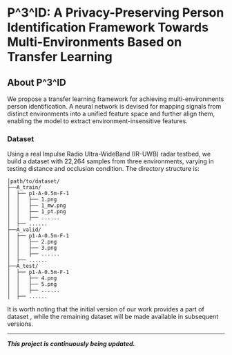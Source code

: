 # P^3^ID: A Privacy-Preserving Person Identification Framework Towards Multi-Environments Based on Transfer Learning

## About P^3^ID

We propose a transfer learning framework for achieving multi-environments person identification. A neural network is devised for  mapping signals from distinct environments into a unified feature space and further align them, enabling the model to extract environment-insensitive features. 

### Dataset

Using a real Impulse Radio Ultra-WideBand (IR-UWB) radar testbed, we build a dataset with 22,264 samples from three environments, varying in testing distance and occlusion condition. The directory structure is:

```
│path/to/dataset/
├──A_train/
│  ├── p1-A-0.5m-F-1
│  │   ├── 1.png
│  │   ├── 1_mw.png
│  │   ├── 1_pt.png
│  │   ├── ......
│  ├── ......
├──A_valid/
│  ├── p1-A-0.5m-F-1
│  │   ├── 2.png
│  │   ├── 3.png
│  │   ├── ......
│  ├── ......
├──A_test/
│  ├── p1-A-0.5m-F-1
│  │   ├── 4.png
│  │   ├── 5.png
│  │   ├── ......
│  ├── ......
```
It is worth noting that the initial version of our work provides a part of dataset , while the remaining dataset will be made available in subsequent versions.

---

***This project is continuously being updated.*** 